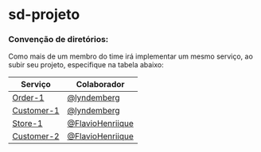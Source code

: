 # sd-projeto

### Convenção de diretórios:
Como mais de um membro do time irá implementar um mesmo serviço, ao subir seu projeto, especifique na tabela abaixo:

| Serviço | Colaborador  |
| ------  | ------------ |
| [Order-1](order-1/) | [@lyndemberg](https://github.com/lyndemberg) |
| [Customer-1](customer-1/) | [@lyndemberg](https://github.com/lyndemberg)|
| [Store-1](store-1/) | [@FlavioHenriique](https://github.com/FlavioHenriique) |
| [Customer-2](customer-2/) | [@FlavioHenriique](https://github.com/FlavioHenriique)|
